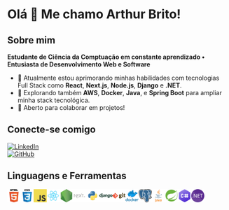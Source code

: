 # Olá 👋 Me chamo Arthur Brito!

## Sobre mim

**Estudante de Ciência da Comptuação em constante aprendizado • Entusiasta de Desenvolvimento Web e Software**

- 🔭 Atualmente estou aprimorando minhas habilidades com tecnologias Full Stack como **React**, **Next.js**, **Node.js**, **Django** e **.NET**.
- 🌱 Explorando também **AWS**, **Docker**, **Java**, e **Spring Boot** para ampliar minha stack tecnológica.
- 🤔 Aberto para colaborar em projetos!

## Conecte-se comigo

[![LinkedIn](https://img.shields.io/badge/LinkedIn-arthurbrit0-blue?logo=linkedin&style=social)](https://www.linkedin.com/in/arthurbrit0)  
[![GitHub](https://img.shields.io/badge/GitHub-arthurbrit0-black?logo=github&style=social)](https://github.com/arthurbrit0)

## Linguagens e Ferramentas

[<img align="left" alt="HTML5" width="30px" src="https://raw.githubusercontent.com/github/explore/main/topics/html/html.png" />](#)
[<img align="left" alt="CSS3" width="30px" src="https://raw.githubusercontent.com/github/explore/main/topics/css/css.png" />](#)
[<img align="left" alt="JavaScript" width="30px" src="https://raw.githubusercontent.com/github/explore/main/topics/javascript/javascript.png" />](#)
[<img align="left" alt="React" width="30px" src="https://raw.githubusercontent.com/github/explore/main/topics/react/react.png" />](#)
[<img align="left" alt="Node.js" width="30px" src="https://raw.githubusercontent.com/github/explore/main/topics/nodejs/nodejs.png" />](#)
[<img align="left" alt="Next.js" width="30px" src="https://raw.githubusercontent.com/github/explore/main/topics/nextjs/nextjs.png" />](#)
[<img align="left" alt="Python" width="30px" src="https://raw.githubusercontent.com/github/explore/main/topics/python/python.png" />](#)
[<img align="left" alt="Django" width="30px" src="https://raw.githubusercontent.com/github/explore/main/topics/django/django.png" />](#)
[<img align="left" alt="Git" width="30px" src="https://raw.githubusercontent.com/github/explore/main/topics/git/git.png" />](#)
[<img align="left" alt="Docker" width="30px" src="https://raw.githubusercontent.com/github/explore/main/topics/docker/docker.png" />](#)
[<img align="left" alt="PostgreSQL" width="30px" src="https://raw.githubusercontent.com/github/explore/main/topics/postgresql/postgresql.png" />](#)
[<img align="left" alt="Java" width="30px" src="https://raw.githubusercontent.com/github/explore/main/topics/java/java.png" />](#)
[<img align="left" alt="Spring Boot" width="30px" src="https://raw.githubusercontent.com/github/explore/main/topics/spring-boot/spring-boot.png" />](#)
[<img align="left" alt="C#" width="30px" src="https://raw.githubusercontent.com/github/explore/main/topics/csharp/csharp.png" />](#)
[<img align="left" alt=".NET" width="30px" src="https://raw.githubusercontent.com/github/explore/main/topics/dotnet/dotnet.png" />](#)

<br />
<br />
